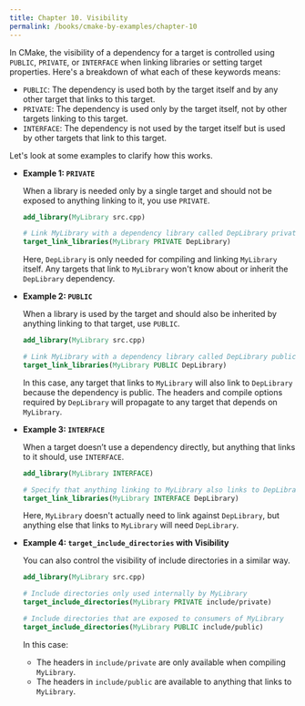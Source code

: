 ```yaml
---
title: Chapter 10. Visibility
permalink: /books/cmake-by-examples/chapter-10
---
```


In CMake, the visibility of a dependency for a target is controlled using `PUBLIC`, `PRIVATE`, or `INTERFACE` when linking libraries or setting target properties. Here's a breakdown of what each of these keywords means:

- `PUBLIC`: The dependency is used both by the target itself and by any other target that links to this target.
- `PRIVATE`: The dependency is used only by the target itself, not by other targets linking to this target.
- `INTERFACE`: The dependency is not used by the target itself but is used by other targets that link to this target.

Let's look at some examples to clarify how this works.

- **Example 1: `PRIVATE`**

  When a library is needed only by a single target and should not be exposed to anything linking to it, you use `PRIVATE`.

  ```cmake
  add_library(MyLibrary src.cpp)

  # Link MyLibrary with a dependency library called DepLibrary privately
  target_link_libraries(MyLibrary PRIVATE DepLibrary)
  ```

  Here, `DepLibrary` is only needed for compiling and linking `MyLibrary` itself. Any targets that link to `MyLibrary` won't know about or inherit the `DepLibrary` dependency.

- **Example 2: `PUBLIC`**

  When a library is used by the target and should also be inherited by anything linking to that target, use `PUBLIC`.

  ```cmake
  add_library(MyLibrary src.cpp)

  # Link MyLibrary with a dependency library called DepLibrary publicly
  target_link_libraries(MyLibrary PUBLIC DepLibrary)
  ```

  In this case, any target that links to `MyLibrary` will also link to `DepLibrary` because the dependency is public. The headers and compile options required by `DepLibrary` will propagate to any target that depends on `MyLibrary`.

- **Example 3: `INTERFACE`**

  When a target doesn’t use a dependency directly, but anything that links to it should, use `INTERFACE`.

  ```cmake
  add_library(MyLibrary INTERFACE)

  # Specify that anything linking to MyLibrary also links to DepLibrary
  target_link_libraries(MyLibrary INTERFACE DepLibrary)
  ```

  Here, `MyLibrary` doesn't actually need to link against `DepLibrary`, but anything else that links to `MyLibrary` will need `DepLibrary`.

- **Example 4: `target_include_directories` with Visibility**

  You can also control the visibility of include directories in a similar way.

  ```cmake
  add_library(MyLibrary src.cpp)

  # Include directories only used internally by MyLibrary
  target_include_directories(MyLibrary PRIVATE include/private)

  # Include directories that are exposed to consumers of MyLibrary
  target_include_directories(MyLibrary PUBLIC include/public)
  ```

  In this case:

  - The headers in `include/private` are only available when compiling `MyLibrary`.
  - The headers in `include/public` are available to anything that links to `MyLibrary`.
